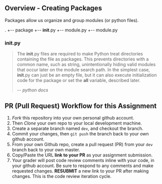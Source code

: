 ## Overview - Creating Packages

Packages allow us organize and group modules (or python files).

.
+-- package
    +-- __init__.py
    +-- module.py
    +-- module.py

### __init__.py

> The __init__.py files are required to make Python treat directories
> containing the file as packages. This prevents directories with a common
> name, such as string, unintentionally hiding valid modules that occur later
> on the module search path. In the simplest case, __init__.py can just be an
> empty file, but it can also execute initialization code for the package or
> set the __all__ variable, described later.
>
> -- <cite>python docs</cite>


## PR (Pull Request) Workflow for this Assignment
1. *Fork* this repository into your own personal github account.
2. Then *Clone* your own repo to your local development machine.
3. Create a separate branch named `dev`, and checkout the branch.
5. Commit your changes, then `git push` the branch back to your own github account.
5. From your own Github repo, create a pull request (PR) from your `dev` branch back to your own master.
6. Copy/Paste the URL **link to your PR** as your assignment submission.
7. Your grader will post code review comments inline with your code, in your github account. Be sure to respond to any comments and make requested changes. **RESUBMIT** a new link to your PR after making changes.  This is the code review iteration cycle.
